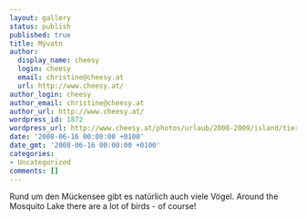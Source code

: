 ```yaml
---
layout: gallery
status: publish
published: true
title: Mývatn
author:
  display_name: cheesy
  login: cheesy
  email: christine@cheesy.at
  url: http://www.cheesy.at/
author_login: cheesy
author_email: christine@cheesy.at
author_url: http://www.cheesy.at/
wordpress_id: 1872
wordpress_url: http://www.cheesy.at/photos/urlaub/2008-2009/island/tierwelt-islands/myvatn/
date: '2008-06-16 00:00:00 +0100'
date_gmt: '2008-06-16 00:00:00 +0100'
categories:
- Uncategorized
comments: []
---
```

<!--:de-->Rund um den Mückensee gibt es natürlich auch viele Vögel.
<!--:--><!--:en-->Around the Mosquito Lake there are a lot of birds - of course!
<!--:-->
